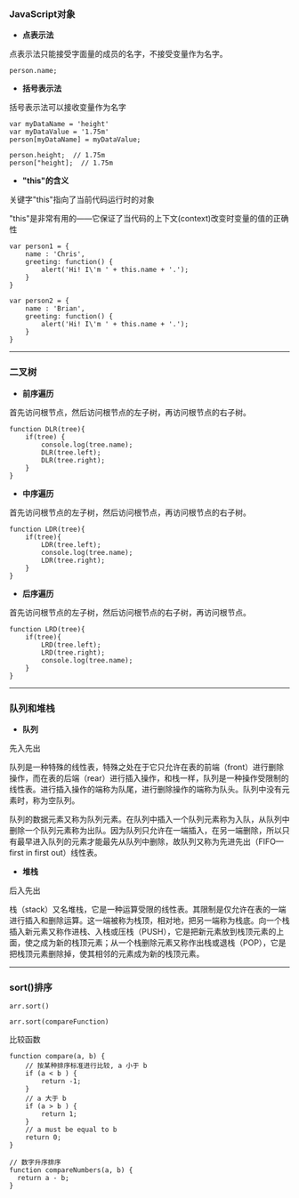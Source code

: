 ### JavaScript对象

* **点表示法**

点表示法只能接受字面量的成员的名字，不接受变量作为名字。
```
person.name;
```

* **括号表示法**

括号表示法可以接收变量作为名字
```
var myDataName = 'height'
var myDataValue = '1.75m'
person[myDataName] = myDataValue;

person.height;  // 1.75m
person["height];  // 1.75m
```

* **"this"的含义**

关键字"this"指向了当前代码运行时的对象

"this"是非常有用的——它保证了当代码的上下文(context)改变时变量的值的正确性
```
var person1 = {
    name : 'Chris',
    greeting: function() {
        alert('Hi! I\'m ' + this.name + '.');
    }
}

var person2 = {
    name : 'Brian',
    greeting: function() {
        alert('Hi! I\'m ' + this.name + '.');
    }
}
```

***

### 二叉树

* **前序遍历**

首先访问根节点，然后访问根节点的左子树，再访问根节点的右子树。
```
function DLR(tree){
    if(tree) {
        console.log(tree.name);
        DLR(tree.left);
        DLR(tree.right);
    }
}
```

* **中序遍历**

首先访问根节点的左子树，然后访问根节点，再访问根节点的右子树。
```
function LDR(tree){
    if(tree){
        LDR(tree.left);
        console.log(tree.name);
        LDR(tree.right);
    }
}
```

* **后序遍历**

首先访问根节点的左子树，然后访问根节点的右子树，再访问根节点。
```
function LRD(tree){
    if(tree){
        LRD(tree.left);
        LRD(tree.right);
        console.log(tree.name);
    }
}
```

***

### 队列和堆栈

* **队列**

先入先出

队列是一种特殊的线性表，特殊之处在于它只允许在表的前端（front）进行删除操作，而在表的后端（rear）进行插入操作，和栈一样，队列是一种操作受限制的线性表。进行插入操作的端称为队尾，进行删除操作的端称为队头。队列中没有元素时，称为空队列。

队列的数据元素又称为队列元素。在队列中插入一个队列元素称为入队，从队列中删除一个队列元素称为出队。因为队列只允许在一端插入，在另一端删除，所以只有最早进入队列的元素才能最先从队列中删除，故队列又称为先进先出（FIFO—first in first out）线性表。

* **堆栈**

后入先出

栈（stack）又名堆栈，它是一种运算受限的线性表。其限制是仅允许在表的一端进行插入和删除运算。这一端被称为栈顶，相对地，把另一端称为栈底。向一个栈插入新元素又称作进栈、入栈或压栈（PUSH），它是把新元素放到栈顶元素的上面，使之成为新的栈顶元素；从一个栈删除元素又称作出栈或退栈（POP），它是把栈顶元素删除掉，使其相邻的元素成为新的栈顶元素。

***

### sort()排序
```
arr.sort() 

arr.sort(compareFunction)
```

比较函数
```
function compare(a, b) {
    // 按某种排序标准进行比较, a 小于 b
    if (a < b ) {           
        return -1;
    }
    // a 大于 b
    if (a > b ) {
        return 1;
    }
    // a must be equal to b
    return 0;
}

// 数字升序排序
function compareNumbers(a, b) {
  return a - b;
}
```